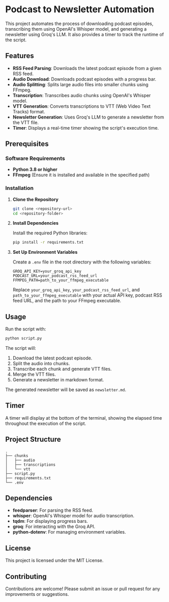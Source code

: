 # Podcast to Newsletter Automation

This project automates the process of downloading podcast episodes, transcribing them using OpenAI's Whisper model, and generating a newsletter using Groq's LLM. It also provides a timer to track the runtime of the script.

## Features

- **RSS Feed Parsing**: Downloads the latest podcast episode from a given RSS feed.
- **Audio Download**: Downloads podcast episodes with a progress bar.
- **Audio Splitting**: Splits large audio files into smaller chunks using FFmpeg.
- **Transcription**: Transcribes audio chunks using OpenAI's Whisper model.
- **VTT Generation**: Converts transcriptions to VTT (Web Video Text Tracks) format.
- **Newsletter Generation**: Uses Groq's LLM to generate a newsletter from the VTT file.
- **Timer**: Displays a real-time timer showing the script's execution time.

## Prerequisites

### Software Requirements

- **Python 3.8 or higher**
- **FFmpeg** (Ensure it is installed and available in the specified path)

### Installation

1. **Clone the Repository**

   ```bash
   git clone <repository-url>
   cd <repository-folder>
   ```

2. **Install Dependencies**

   Install the required Python libraries:

   ```bash
   pip install -r requirements.txt
   ```

3. **Set Up Environment Variables**

   Create a `.env` file in the root directory with the following variables:

   ```plaintext
   GROQ_API_KEY=your_groq_api_key
   PODCAST_URL=your_podcast_rss_feed_url
   FFMPEG_PATH=path_to_your_ffmpeg_executable
   ```

   Replace `your_groq_api_key`, `your_podcast_rss_feed_url`, and `path_to_your_ffmpeg_executable` with your actual API key, podcast RSS feed URL, and the path to your FFmpeg executable.

## Usage

Run the script with:

```bash
python script.py
```

The script will:

1. Download the latest podcast episode.
2. Split the audio into chunks.
3. Transcribe each chunk and generate VTT files.
4. Merge the VTT files.
5. Generate a newsletter in markdown format.

The generated newsletter will be saved as `newsletter.md`.

## Timer

A timer will display at the bottom of the terminal, showing the elapsed time throughout the execution of the script.

## Project Structure

```
.
├── chunks
│   ├── audio
│   ├── transcriptions
│   └── vtt
├── script.py
├── requirements.txt
└── .env
```

## Dependencies

- **feedparser**: For parsing the RSS feed.
- **whisper**: OpenAI's Whisper model for audio transcription.
- **tqdm**: For displaying progress bars.
- **groq**: For interacting with the Groq API.
- **python-dotenv**: For managing environment variables.

## License

This project is licensed under the MIT License.

## Contributing

Contributions are welcome! Please submit an issue or pull request for any improvements or suggestions.
